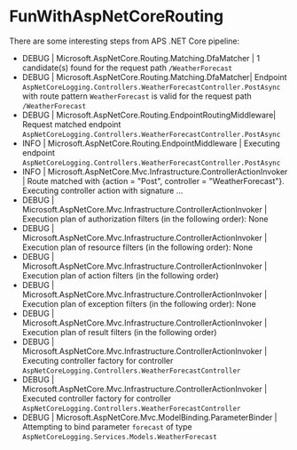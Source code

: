 # FunWithAspNetCoreRouting
There are some interesting steps from APS .NET Core pipeline:
 - DEBUG | Microsoft.AspNetCore.Routing.Matching.DfaMatcher | 1 candidate(s) found for the request path `/WeatherForecast`
 - DEBUG | Microsoft.AspNetCore.Routing.Matching.DfaMatcher| Endpoint `AspNetCoreLogging.Controllers.WeatherForecastController.PostAsync` with route pattern `WeatherForecast` is valid for the request path `/WeatherForecast`
 - DEBUG | Microsoft.AspNetCore.Routing.EndpointRoutingMiddleware| Request matched endpoint `AspNetCoreLogging.Controllers.WeatherForecastController.PostAsync`
 - INFO | Microsoft.AspNetCore.Routing.EndpointMiddleware | Executing endpoint `AspNetCoreLogging.Controllers.WeatherForecastController.PostAsync`
 - INFO | Microsoft.AspNetCore.Mvc.Infrastructure.ControllerActionInvoker | Route matched with {action = "Post", controller = "WeatherForecast"}. Executing controller action with signature ... 
 - DEBUG | Microsoft.AspNetCore.Mvc.Infrastructure.ControllerActionInvoker | Execution plan of authorization filters (in the following order): None 
 - DEBUG | Microsoft.AspNetCore.Mvc.Infrastructure.ControllerActionInvoker | Execution plan of resource filters (in the following order): None
 - DEBUG | Microsoft.AspNetCore.Mvc.Infrastructure.ControllerActionInvoker | Execution plan of action filters (in the following order)
 - DEBUG | Microsoft.AspNetCore.Mvc.Infrastructure.ControllerActionInvoker | Execution plan of exception filters (in the following order): None 
 - DEBUG | Microsoft.AspNetCore.Mvc.Infrastructure.ControllerActionInvoker | Execution plan of result filters (in the following order)
 - DEBUG | Microsoft.AspNetCore.Mvc.Infrastructure.ControllerActionInvoker | Executing controller factory for controller `AspNetCoreLogging.Controllers.WeatherForecastController`
 - DEBUG | Microsoft.AspNetCore.Mvc.Infrastructure.ControllerActionInvoker | Executed controller factory for controller `AspNetCoreLogging.Controllers.WeatherForecastController`
 - DEBUG | Microsoft.AspNetCore.Mvc.ModelBinding.ParameterBinder | Attempting to bind parameter `forecast` of type `AspNetCoreLogging.Services.Models.WeatherForecast`